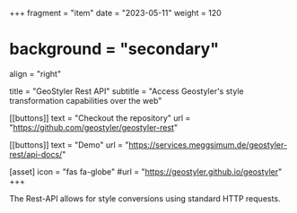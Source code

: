 +++
fragment = "item"
date = "2023-05-11"
weight = 120
# background = "secondary"
align = "right"

title = "GeoStyler Rest API"
subtitle = "Access Geostyler's style transformation capabilities over the web"

[[buttons]]
    text = "Checkout the repository"
    url = "https://github.com/geostyler/geostyler-rest"

[[buttons]]
    text = "Demo"
    url = "https://services.meggsimum.de/geostyler-rest/api-docs/"


[asset]
    icon = "fas fa-globe"
    #url = "https://geostyler.github.io/geostyler"
+++

The Rest-API allows for style conversions using standard HTTP requests.
